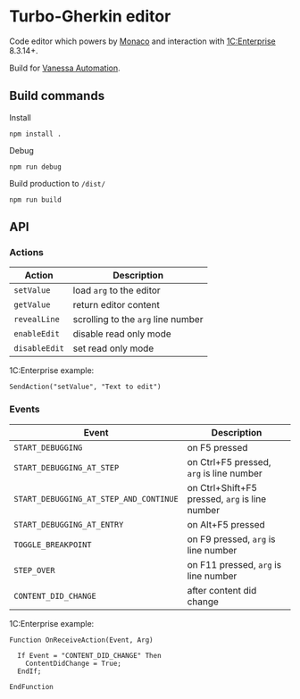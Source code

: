 # Turbo-Gherkin editor

Code editor which powers by [Monaco](https://github.com/Microsoft/monaco-editor) and interaction with [1C:Enterprise](https://1c-dn.com/) 8.3.14+.

Build for [Vanessa Automation](https://github.com/Pr-Mex/vanessa-automation).


## Build commands

Install
```
npm install .
```

Debug
```
npm run debug
```

Build production to `/dist/`
```
npm run build
```

## API

### Actions

| Action        | Description                        |
| ------------- | ---------------------------------- |
| `setValue`    | load `arg` to the editor           |
| `getValue`    | return editor content              |
| `revealLine`  | scrolling to the `arg` line number |
| `enableEdit`  | disable read only mode             |
| `disableEdit` | set read only mode                 |

1C:Enterprise example:

```bsl
SendAction("setValue", "Text to edit")
```

### Events

| Event                                  | Description                                    |
| -------------------------------------- | ---------------------------------------------- |
| `START_DEBUGGING`                      | on F5 pressed                                  |
| `START_DEBUGGING_AT_STEP`              | on Ctrl+F5 pressed, `arg` is line number       |
| `START_DEBUGGING_AT_STEP_AND_CONTINUE` | on Ctrl+Shift+F5 pressed, `arg` is line number |
| `START_DEBUGGING_AT_ENTRY`             | on Alt+F5 pressed                              |
| `TOGGLE_BREAKPOINT`                    | on F9 pressed, `arg` is line number            |
| `STEP_OVER`                            | on F11 pressed, `arg` is line number           |
| `CONTENT_DID_CHANGE`                   | after content did change                       |

1C:Enterprise example:

```bsl
Function OnReceiveAction(Event, Arg)

  If Event = "CONTENT_DID_CHANGE" Then
    ContentDidChange = True;
  EndIf;

EndFunction
```
